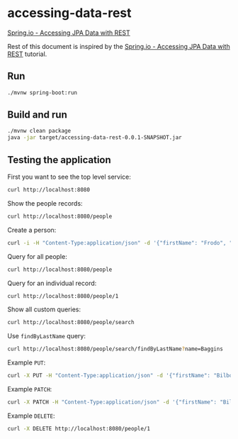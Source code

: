 # accessing-data-rest
[Spring.io - Accessing JPA Data with REST](https://spring.io/guides/gs/accessing-data-rest/)

Rest of this document is inspired by the [Spring.io - Accessing JPA Data with REST](https://spring.io/guides/gs/accessing-data-rest/) tutorial.

## Run

```bash
./mvnw spring-boot:run
```

## Build and run

```bash
./mvnw clean package
java -jar target/accessing-data-rest-0.0.1-SNAPSHOT.jar
```

## Testing the application

First you want to see the top level service:

```bash
curl http://localhost:8080
```

Show the people records:

```bash
curl http://localhost:8080/people
```

Create a person:

```bash
curl -i -H "Content-Type:application/json" -d '{"firstName": "Frodo", "lastName": "Baggins"}' http://localhost:8080/people
```

Query for all people:

```bash
curl http://localhost:8080/people
```

Query for an individual record:

```bash
curl http://localhost:8080/people/1
```

Show all custom queries:

```bash
curl http://localhost:8080/people/search
```

Use `findByLastName` query:

```bash
curl http://localhost:8080/people/search/findByLastName?name=Baggins
```

Example `PUT`:

```bash
curl -X PUT -H "Content-Type:application/json" -d '{"firstName": "Bilbo", "lastName": "Baggins"}' http://localhost:8080/people/1
```

Example `PATCH`:

```bash
curl -X PATCH -H "Content-Type:application/json" -d '{"firstName": "Bilbo Jr."}' http://localhost:8080/people/1
```

Example `DELETE`:

```bash
curl -X DELETE http://localhost:8080/people/1
```